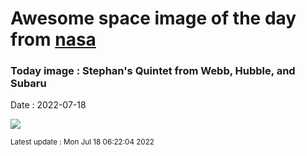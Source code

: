 
# Awesome space image of the day from [nasa](https://api.nasa.gov/)

### Today image : Stephan's Quintet from Webb, Hubble, and Subaru

Date : 2022-07-18


![](https://apod.nasa.gov/apod/image/2207/Quintet_JwstHstEtcGendler_960.jpg)

<small>Latest update : Mon Jul 18 06:22:04 2022</small>


